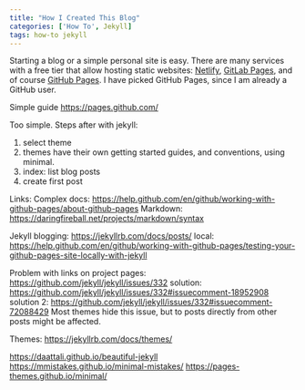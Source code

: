 ```yaml
---
title: "How I Created This Blog"
categories: ['How To', Jekyll]
tags: how-to jekyll
---
```


Starting a blog or a simple personal site is easy.
There are many services with a free tier that allow hosting static websites:
[Netlify][net], [GitLab Pages][gl], and of course [GitHub Pages][gh]. 
I have picked GitHub Pages, since I am already a GitHub user.

[net]: https://www.netlify.com/
[gl]: https://pages.gitlab.io
[gh]: https://pages.github.com/


Simple guide
https://pages.github.com/

Too simple.
Steps after with jekyll:

1) select theme
2) themes have their own getting started guides, and conventions, using minimal.
3) index: list blog posts
4) create first post

Links:
Complex docs: https://help.github.com/en/github/working-with-github-pages/about-github-pages
Markdown: https://daringfireball.net/projects/markdown/syntax

Jekyll
blogging: https://jekyllrb.com/docs/posts/
local: https://help.github.com/en/github/working-with-github-pages/testing-your-github-pages-site-locally-with-jekyll

Problem with links on project pages:
https://github.com/jekyll/jekyll/issues/332
solution: https://github.com/jekyll/jekyll/issues/332#issuecomment-18952908
solution 2: https://github.com/jekyll/jekyll/issues/332#issuecomment-72088429
Most themes hide this issue, but to posts directly from other posts might be affected. 

Themes:
https://jekyllrb.com/docs/themes/

https://daattali.github.io/beautiful-jekyll
https://mmistakes.github.io/minimal-mistakes/
https://pages-themes.github.io/minimal/
